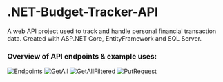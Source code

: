 # .NET-Budget-Tracker-API
A web API project used to track and handle personal financial transaction data. Created with ASP.NET Core, EntityFramework and SQL Server.

### Overview of API endpoints & example uses:

![Endpoints](https://user-images.githubusercontent.com/100281768/216949246-ab3c4cef-3ca8-4bcd-a583-bcf921a5caa4.PNG)
![GetAll](https://user-images.githubusercontent.com/100281768/216949257-a2906e9d-0771-4353-a5c8-04e6af638066.PNG)
![GetAllFiltered](https://user-images.githubusercontent.com/100281768/216949265-3644b383-9a50-4eec-8596-0f55e2aa53b0.PNG)
![PutRequest](https://user-images.githubusercontent.com/100281768/216949278-22150b79-09f1-443a-880b-7cc2653ba7eb.PNG)
